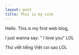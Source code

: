 ```yaml
---
layout: post
title: This is my site
---
```


Hello. This is my first web blog,

I just wanna say: " I love you" LOL

Thử viết tiếng Việt coi sao LOL
